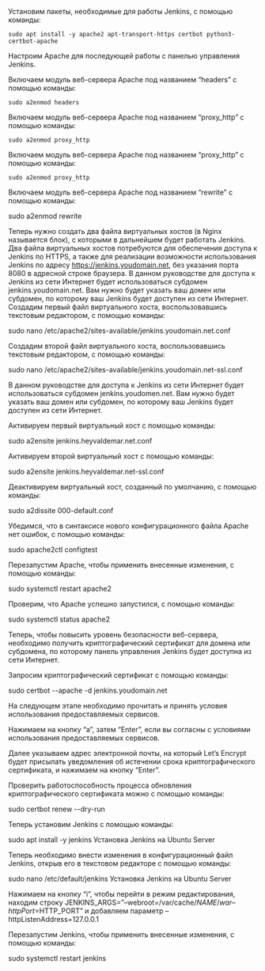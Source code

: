 Установим пакеты, необходимые для работы Jenkins, с помощью команды:
````
sudo apt install -y apache2 apt-transport-https certbot python3-certbot-apache
````
Настроим Apache для последующей работы с панелью управления Jenkins.

Включаем модуль веб-сервера Apache под названием “headers” с помощью команды:
````
sudo a2enmod headers
````
Включаем модуль веб-сервера Apache под названием “proxy_http” с помощью команды:
````
sudo a2enmod proxy_http
````
Включаем модуль веб-сервера Apache под названием “proxy_http” с помощью команды:
````
sudo a2enmod proxy_http
````
Включаем модуль веб-сервера Apache под названием “rewrite” с помощью команды:

sudo a2enmod rewrite

Теперь нужно создать два файла виртуальных хостов (в Nginx называется блок), с которыми в дальнейшем будет работать Jenkins.
Два файла виртуальных хостов потребуются для обеспечения доступа к Jenkins по HTTPS, а также для реализации возможности использования Jenkins по адресу https://jenkins.youdomain.net, без указания порта 8080 в адресной строке браузера.
В данном руководстве для доступа к Jenkins из сети Интернет будет использоваться субдомен jenkins.youdomain.net. Вам нужно будет указать ваш домен или субдомен, по которому ваш Jenkins будет доступен из сети Интернет.
Создадим первый файл виртуального хоста, воспользовавшись текстовым редактором, с помощью команды:

sudo nano /etc/apache2/sites-available/jenkins.youdomain.net.conf

Создадим второй файл виртуального хоста, воспользовавшись текстовым редактором, с помощью команды:

sudo nano /etc/apache2/sites-available/jenkins.youdomain.net-ssl.conf

В данном руководстве для доступа к Jenkins из сети Интернет будет использоваться субдомен jenkins.youdomen.net. Вам нужно будет указать ваш домен или субдомен, по которому ваш Jenkins будет доступен из сети Интернет.

Активируем первый виртуальный хост с помощью команды:

sudo a2ensite jenkins.heyvaldemar.net.conf

Активируем второй виртуальный хост с помощью команды:

sudo a2ensite jenkins.heyvaldemar.net-ssl.conf

Деактивируем виртуальный хост, созданный по умолчанию, с помощью команды:

sudo a2dissite 000-default.conf

Убедимся, что в синтаксисе нового конфигурационного файла Apache нет ошибок, с помощью команды:

sudo apache2ctl configtest

Перезапустим Apache, чтобы применить внесенные изменения, с помощью команды:

sudo systemctl restart apache2

Проверим, что Apache успешно запустился, с помощью команды:

sudo systemctl status apache2

Теперь, чтобы повысить уровень безопасности веб-сервера, необходимо получить криптографический сертификат для домена или субдомена, 
по которому панель управления Jenkins будет доступна из сети Интернет.

Запросим криптографический сертификат с помощью команды:

sudo certbot --apache -d jenkins.youdomain.net

На следующем этапе необходимо прочитать и принять условия использования предоставляемых сервисов.

Нажимаем на кнопку “a”, затем “Enter”, если вы согласны с условиями использования предоставляемых сервисов.



Далее указываем адрес электронной почты, на который Let’s Encrypt будет присылать уведомления об истечении срока
криптографического сертификата, и нажимаем на кнопку “Enter”.

Проверить работоспособность процесса обновления криптографического сертификата можно с помощью команды:

sudo certbot renew --dry-run

Теперь установим Jenkins с помощью команды:

sudo apt install -y jenkins
Установка Jenkins на Ubuntu Server

Теперь необходимо внести изменения в конфигурационный файл Jenkins, открыв его в текстовом редакторе с помощью команды:

sudo nano /etc/default/jenkins
Установка Jenkins на Ubuntu Server

Нажимаем на кнопку “i”, чтобы перейти в режим редактирования, находим строку JENKINS_ARGS=”–webroot=/var/cache/$NAME/war –httpPort=$HTTP_PORT” 
и добавляем параметр –httpListenAddress=127.0.0.1

Перезапустим Jenkins, чтобы применить внесенные изменения, с помощью команды:

sudo systemctl restart jenkins
